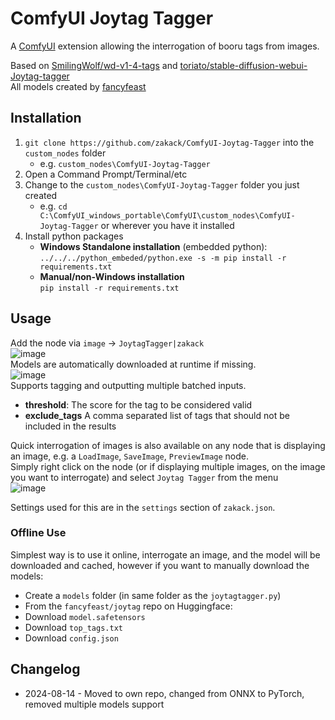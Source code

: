 # ComfyUI Joytag Tagger

A [ComfyUI](https://github.com/comfyanonymous/ComfyUI) extension allowing the interrogation of booru tags from images.

Based on [SmilingWolf/wd-v1-4-tags](https://huggingface.co/spaces/SmilingWolf/wd-v1-4-tags) and [toriato/stable-diffusion-webui-Joytag-tagger](https://github.com/toriato/stable-diffusion-webui-WD14-tagger)  
All models created by [fancyfeast](https://huggingface.co/fancyfeast/joytag)

## Installation
1. `git clone https://github.com/zakack/ComfyUI-Joytag-Tagger` into the `custom_nodes` folder 
    - e.g. `custom_nodes\ComfyUI-Joytag-Tagger`  
2. Open a Command Prompt/Terminal/etc
3. Change to the `custom_nodes\ComfyUI-Joytag-Tagger` folder you just created 
    - e.g. `cd C:\ComfyUI_windows_portable\ComfyUI\custom_nodes\ComfyUI-Joytag-Tagger` or wherever you have it installed
4.  Install python packages
      - **Windows Standalone installation** (embedded python):   
       `../../../python_embeded/python.exe -s -m pip install -r requirements.txt`  
      - **Manual/non-Windows installation**   
        `pip install -r requirements.txt`

## Usage
Add the node via `image` -> `JoytagTagger|zakack`  
![image](https://github.com/zakack/ComfyUI-Joytag-Tagger/assets/125205205/ee6756ae-73f6-4e9f-a3da-eb87a056eb87)  
Models are automatically downloaded at runtime if missing.  
![image](https://github.com/zakack/ComfyUI-Joytag-Tagger/assets/125205205/cc09ae71-1a38-44da-afec-90f470a4b47d)  
Supports tagging and outputting multiple batched inputs.   
- **threshold**: The score for the tag to be considered valid
- **exclude_tags** A comma separated list of tags that should not be included in the results

Quick interrogation of images is also available on any node that is displaying an image, e.g. a `LoadImage`, `SaveImage`, `PreviewImage` node.  
Simply right click on the node (or if displaying multiple images, on the image you want to interrogate) and select `Joytag Tagger` from the menu  
![image](https://github.com/zakack/ComfyUI-Joytag-Tagger/assets/125205205/11733899-6163-49f6-a22b-8dd86d910de6)

Settings used for this are in the `settings` section of `zakack.json`.

### Offline Use
Simplest way is to use it online, interrogate an image, and the model will be downloaded and cached, however if you want to manually download the models:
- Create a `models` folder (in same folder as the `joytagtagger.py`)
- From the `fancyfeast/joytag` repo on Huggingface:
- Download `model.safetensors`
- Download `top_tags.txt`
- Download `config.json`

## Changelog
- 2024-08-14 - Moved to own repo, changed from ONNX to PyTorch, removed multiple models support
